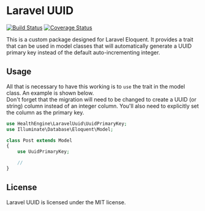 # Laravel UUID

[![Build Status](https://travis-ci.com/HealthEngineAU/laravel-uuid.svg?branch=master)](https://travis-ci.com/HealthEngineAU/laravel-uuid)
[![Coverage Status](https://coveralls.io/repos/github/HealthEngineAU/laravel-uuid/badge.svg?branch=master)](https://coveralls.io/github/HealthEngineAU/laravel-uuid?branch=master)

This is a custom package designed for Laravel Eloquent. It provides a trait that can be used in model classes that will
automatically generate a UUID primary key instead of the default auto-incrementing integer.

## Usage

All that is necessary to have this working is to `use` the trait in the model class. An example is shown below.  
Don't forget that the migration will need to be changed to create a UUID (or string) column instead of an integer
column. You'll also need to explicitly set the column as the primary key.

```php
use HealthEngine\LaravelUuid\UuidPrimaryKey;
use Illuminate\Database\Eloquent\Model;

class Post extends Model
{
    use UuidPrimaryKey;

    //
}
```

## License

Laravel UUID is licensed under the MIT license.
